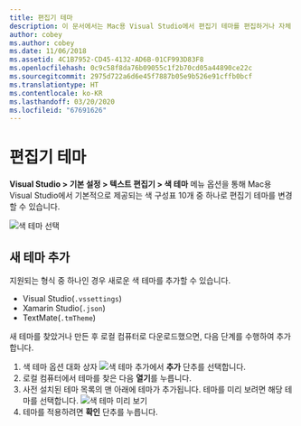 ```yaml
---
title: 편집기 테마
description: 이 문서에서는 Mac용 Visual Studio에서 편집기 테마를 편집하거나 자체 테마를 추가하는 방법에 대해 설명합니다.
author: cobey
ms.author: cobey
ms.date: 11/06/2018
ms.assetid: 4C1B7952-CD45-4132-AD6B-01CF993D83F8
ms.openlocfilehash: 0c9c58f8da76b09055c1f2b70cd05a44890ce22c
ms.sourcegitcommit: 2975d722a6d6e45f7887b05e9b526e91cffb0bcf
ms.translationtype: HT
ms.contentlocale: ko-KR
ms.lasthandoff: 03/20/2020
ms.locfileid: "67691626"
---
```

# <a name="editor-themes"></a>편집기 테마

**Visual Studio > 기본 설정 > 텍스트 편집기 > 색 테마** 메뉴 옵션을 통해 Mac용 Visual Studio에서 기본적으로 제공되는 색 구성표 10개 중 하나로 편집기 테마를 변경할 수 있습니다.

![색 테마 선택](media/source-editor-image17.png)

## <a name="adding-new-themes"></a>새 테마 추가

지원되는 형식 중 하나인 경우 새로운 색 테마를 추가할 수 있습니다.

* Visual Studio(`.vssettings`)
* Xamarin Studio(`.json`)
* TextMate(`.tmTheme`)

새 테마를 찾았거나 만든 후 로컬 컴퓨터로 다운로드했으면, 다음 단계를 수행하여 추가합니다.

1. 색 테마 옵션 대화 상자 ![색 테마 추가](media/source-editor-image20.png)에서 **추가** 단추를 선택합니다.
2. 로컬 컴퓨터에서 테마를 찾은 다음 **열기**를 누릅니다.
3. 사전 설치된 테마 목록의 맨 아래에 테마가 추가됩니다. 테마를 미리 보려면 해당 테마를 선택합니다. ![색 테마 미리 보기](media/source-editor-image21.png)
4. 테마를 적용하려면 **확인** 단추를 누릅니다.

